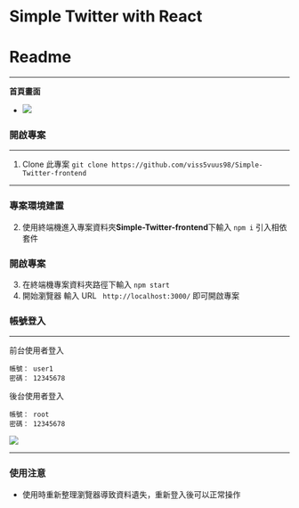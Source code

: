 # Simple Twitter with React

# Readme

---

**首頁畫面**

- ![](https://i.imgur.com/L1svZr6.png)

### 開啟專案

---

1. Clone 此專案 `git clone https://github.com/viss5vuus98/Simple-Twitter-frontend`

---

### 專案環境建置

2. 使用終端機進入專案資料夾**Simple-Twitter-frontend**下輸入 `npm i` 引入相依套件

### 開啟專案

3. 在終端機專案資料夾路徑下輸入 `npm start`
4. 開始瀏覽器 輸入 URL ` http://localhost:3000/` 即可開啟專案

### 帳號登入

---

前台使用者登入

```
帳號： user1
密碼： 12345678
```

後台使用者登入

```
帳號： root
密碼： 12345678
```

![](https://i.imgur.com/Ihdb5MD.png)

---

### 使用注意

- 使用時重新整理瀏覽器導致資料遺失，重新登入後可以正常操作
